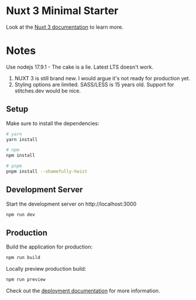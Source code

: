 # Nuxt 3 Minimal Starter

Look at the [Nuxt 3 documentation](https://nuxt.com/docs/getting-started/introduction) to learn more.

# Notes
Use nodejs 17.9.1 - The cake is a lie. Latest LTS doesn't work.
1. NUXT 3 is still brand new. I would argue it's not ready for production yet.
2. Styling options are limited. SASS/LESS is 15 years old. Support for stitches.dev would be nice.

## Setup

Make sure to install the dependencies:

```bash
# yarn
yarn install

# npm
npm install

# pnpm
pnpm install --shamefully-hoist
```

## Development Server

Start the development server on http://localhost:3000

```bash
npm run dev
```

## Production

Build the application for production:

```bash
npm run build
```

Locally preview production build:

```bash
npm run preview
```

Check out the [deployment documentation](https://nuxt.com/docs/getting-started/deployment) for more information.
